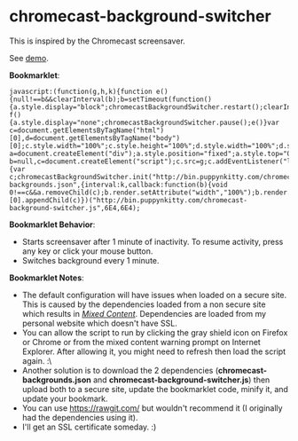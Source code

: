 chromecast-background-switcher
==============================

This is inspired by the Chromecast screensaver.

See [demo](http://htmlpreview.github.io/?https://github.com/capnjosh/chromecast-background-switcher/blob/master/demo.html).

**Bookmarklet**:

    javascript:(function(g,h,k){function e(){null!==b&&clearInterval(b);b=setTimeout(function(){a.style.display="block";chromecastBackgroundSwitcher.restart();clearInterval(b);b=null},h)}function f(){a.style.display="none";chromecastBackgroundSwitcher.pause();e()}var c=document.getElementsByTagName("html")[0],d=document.getElementsByTagName("body")[0];c.style.width="100%";c.style.height="100%";d.style.width="100%";d.style.height="100%";var a=document.createElement("div");a.style.position="fixed";a.style.top="0px";a.style.left="0px";a.style.width="100%";a.style.height="100%";a.style.zIndex="2147483647";a.style.display="none";d.appendChild(a);var b=null,c=document.createElement("script");c.src=g;c.addEventListener("load",function(){var c;chromecastBackgroundSwitcher.init("http://bin.puppynkitty.com/chromecast-backgrounds.json",{interval:k,callback:function(b){void 0!==c&&a.removeChild(c);b.render.setAttribute("width","100%");b.render.setAttribute("height","100%");c=b.render;a.appendChild(b.render)}});chromecastBackgroundSwitcher.pause();document.addEventListener("keyup",f);document.addEventListener("mouseup",f);e()});document.getElementsByTagName("head")[0].appendChild(c)})("http://bin.puppynkitty.com/chromecast-background-switcher.js",6E4,6E4);

**Bookmarklet Behavior**:
  * Starts screensaver after 1 minute of inactivity. To resume activity, press any key or click your mouse button.
  * Switches background every 1 minute.

**Bookmarklet Notes**:
  * The default configuration will have issues when loaded on a secure site. This is caused by the dependencies loaded from a non secure site which results in [_Mixed Content_](https://developer.mozilla.org/en-US/docs/Security/MixedContent). Dependencies are loaded from my personal website which doesn't have SSL.
  * You can allow the script to run by clicking the gray shield icon on Firefox or Chrome or from the mixed content warning prompt on Internet Explorer. After allowing it, you might need to refresh then load the script again. :\
  * Another solution is to download the 2 dependencies (**chromecast-backgrounds.json** and **chromecast-background-switcher.js**) then upload both to a secure site, update the bookmarklet code, minify it, and update your bookmark.
  * You can use https://rawgit.com/ but wouldn't recommend it (I originally had the dependencies using it).
  * I'll get an SSL certificate someday. :)

